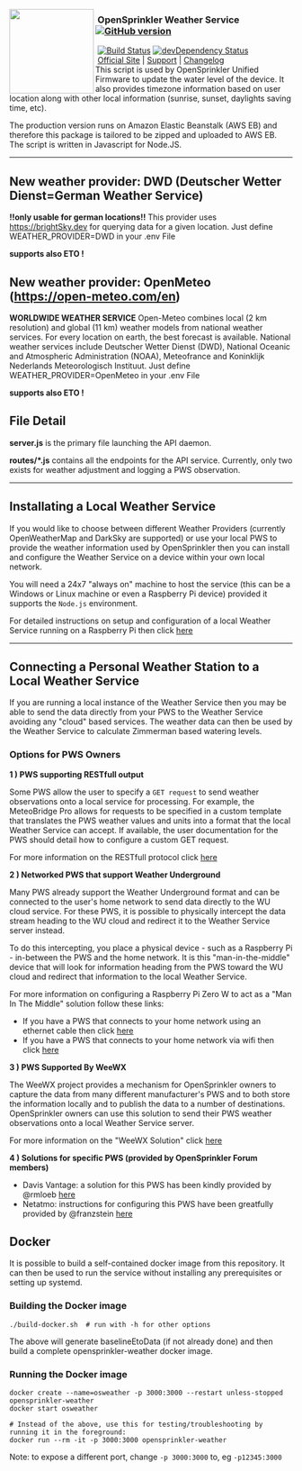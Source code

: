 <img align="left" height="150" src="http://albahra.com/opensprinkler/icon-new.png"><h3>&nbsp;OpenSprinkler Weather Service [![GitHub version](https://img.shields.io/github/package-json/v/opensprinkler/opensprinkler-weather.svg)](https://github.com/OpenSprinkler/OpenSprinkler-Weather)</h3>
&nbsp;[![Build Status](https://api.travis-ci.org/OpenSprinkler/OpenSprinkler-Weather.svg?branch=master)](https://travis-ci.org/) [![devDependency Status](https://david-dm.org/OpenSprinkler/OpenSprinkler-Weather/status.svg)](https://david-dm.org/OpenSprinkler/OpenSprinkler-Weather#info=dependencies)<br>
&nbsp;[Official Site][official] | [Support][help] | [Changelog][changelog]
<br>
This script is used by OpenSprinkler Unified Firmware to update the water level of the device. It also provides timezone information based on user location along with other local information (sunrise, sunset, daylights saving time, etc).

The production version runs on Amazon Elastic Beanstalk (AWS EB) and therefore this package is tailored to be zipped and uploaded to AWS EB. The script is written in Javascript for Node.JS.

---

[official]: https://opensprinkler.com
[help]: http://support.opensprinkler.com
[changelog]: https://github.com/OpenSprinkler/OpenSprinkler-Weather/releases


## New weather provider: DWD (Deutscher Wetter Dienst=German Weather Service)
**!!only usable for german locations!!**
This provider uses https://brightSky.dev for querying data for a given location.
Just define 
WEATHER_PROVIDER=DWD
in your .env File

**supports also ETO !**


## New weather provider: OpenMeteo (https://open-meteo.com/en)
**WORLDWIDE WEATHER SERVICE**
Open-Meteo combines local (2 km resolution) and global (11 km) weather models from national weather services. For every location on earth, the best forecast is available.
National weather services include Deutscher Wetter Dienst (DWD), National Oceanic and Atmospheric Administration (NOAA), Meteofrance and Koninklijk Nederlands Meteorologisch Instituut.
Just define
WEATHER_PROVIDER=OpenMeteo
in your .env File

**supports also ETO !**


## File Detail

**server.js** is the primary file launching the API daemon.

**routes/*.js** contains all the endpoints for the API service. Currently, only two exists for weather adjustment and logging a PWS observation.

---
## Installating a Local Weather Service

If you would like to choose between different Weather Providers (currently OpenWeatherMap and DarkSky are supported) or use your local PWS to provide the weather information used by OpenSprinkler then you can install and configure the Weather Service on a device within your own local network.

You will need a 24x7 "always on" machine to host the service (this can be a Windows or Linux machine or even a Raspberry Pi device) provided it supports the `Node.js` environment.

For detailed instructions on setup and configuration of a local Weather Service running on a Raspberry Pi then click [here](docs/local-installation.md)

---
## Connecting a Personal Weather Station to a Local Weather Service

If you are running a local instance of the Weather Service then you may be able to send the data directly from your PWS to the Weather Service avoiding any "cloud" based services. The weather data can then be used by the Weather Service to calculate Zimmerman based watering levels.

### Options for PWS Owners

**1 ) PWS supporting RESTfull output**

Some PWS allow the user to specify a `GET request` to send weather observations onto a local service for processing. For example, the MeteoBridge Pro allows for requests to be specified in a custom template that translates the PWS weather values and units into a format that the local Weather Service can accept. If available, the user documentation for the PWS should detail how to configure a custom GET request.

For more information on the RESTfull protocol click [here](docs/pws-protocol.md)

**2 ) Networked PWS that support Weather Underground**

Many PWS already support the Weather Underground format and can be connected to the user's home network to send data directly to the WU cloud service. For these PWS, it is possible to physically intercept the data stream heading to the WU cloud and redirect it to the Weather Service server instead.

To do this intercepting, you place a physical device - such as a Raspberry Pi - in-between the PWS and the home network. It is this "man-in-the-middle" device that will look for information heading from the PWS toward the WU cloud and redirect that information to the local Weather Service.

For more information on configuring a Raspberry Pi Zero W to act as a "Man In The Middle" solution follow these links:
- If you have a PWS that connects to your home network using an ethernet cable then click [here](docs/man-in-middle.md)
- If you have a PWS that connects to your home network via wifi then click [here](docs/wifi-hotspot.md)

**3 ) PWS Supported By WeeWX**

The WeeWX project provides a mechanism for OpenSprinkler owners to capture the data from many different manufacturer's PWS and to both store the information locally and to publish the data to a number of destinations. OpenSprinkler owners can use this solution to send their PWS weather observations onto a local Weather Service server.

For more information on the "WeeWX Solution" click [here](docs/weewx.md)

**4 ) Solutions for specific PWS (provided by OpenSprinkler Forum members)**

- Davis Vantage: a solution for this PWS has been kindly provided by @rmloeb [here](docs/davis-vantage.md)
- Netatmo: instructions for configuring this PWS have been greatfully provided by @franzstein [here](docs/netatmo.md)

## Docker

It is possible to build a self-contained docker image from this repository.  It can then be used to run the service
without installing any prerequisites or setting up systemd.

### Building the Docker image
```shell script
./build-docker.sh  # run with -h for other options
```
The above will generate baselineEtoData (if not already done) and then build a complete opensprinkler-weather docker image.

### Running the Docker image
```shell script
docker create --name=osweather -p 3000:3000 --restart unless-stopped opensprinkler-weather
docker start osweather

# Instead of the above, use this for testing/troubleshooting by running it in the foreground:
docker run --rm -it -p 3000:3000 opensprinkler-weather
```
Note: to expose a different port, change `-p 3000:3000` to, eg `-p12345:3000` 
